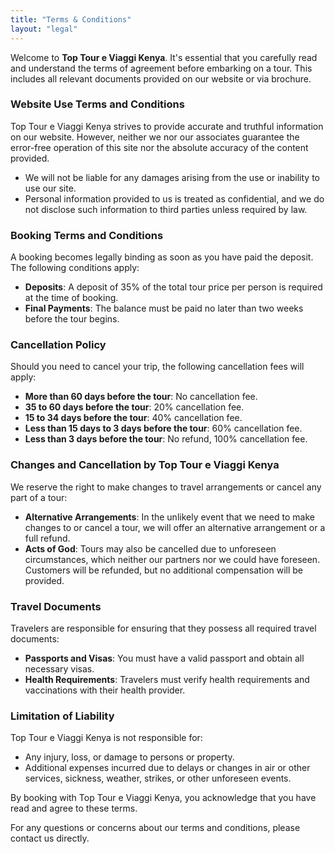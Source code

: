 ```yaml
---
title: "Terms & Conditions"
layout: "legal"
---
```


 Welcome to **Top Tour e Viaggi Kenya**. It's essential that you carefully read and understand the terms of agreement before embarking on a tour. This includes all relevant documents provided on our website or via brochure.

 ### Website Use Terms and Conditions

 Top Tour e Viaggi Kenya strives to provide accurate and truthful information on our website. However, neither we nor our associates guarantee the error-free operation of this site nor the absolute accuracy of the content provided.

 - We will not be liable for any damages arising from the use or inability to use our site.
 - Personal information provided to us is treated as confidential, and we do not disclose such information to third parties unless required by law.

 ### Booking Terms and Conditions

 A booking becomes legally binding as soon as you have paid the deposit. The following conditions apply:

 - **Deposits**: A deposit of 35% of the total tour price per person is required at the time of booking.
 - **Final Payments**: The balance must be paid no later than two weeks before the tour begins.

 ### Cancellation Policy

 Should you need to cancel your trip, the following cancellation fees will apply:

 - **More than 60 days before the tour**: No cancellation fee.
 - **35 to 60 days before the tour**: 20% cancellation fee.
 - **15 to 34 days before the tour**: 40% cancellation fee.
 - **Less than 15 days to 3 days before the tour**: 60% cancellation fee.
 - **Less than 3 days before the tour**: No refund, 100% cancellation fee.

 ### Changes and Cancellation by Top Tour e Viaggi Kenya

 We reserve the right to make changes to travel arrangements or cancel any part of a tour:

 - **Alternative Arrangements**: In the unlikely event that we need to make changes to or cancel a tour, we will offer an alternative arrangement or a full refund.
 - **Acts of God**: Tours may also be cancelled due to unforeseen circumstances, which neither our partners nor we could have foreseen. Customers will be refunded, but no additional compensation will be provided.

 ### Travel Documents

 Travelers are responsible for ensuring that they possess all required travel documents:

 - **Passports and Visas**: You must have a valid passport and obtain all necessary visas.
 - **Health Requirements**: Travelers must verify health requirements and vaccinations with their health provider.

 ### Limitation of Liability

 Top Tour e Viaggi Kenya is not responsible for:

 - Any injury, loss, or damage to persons or property.
 - Additional expenses incurred due to delays or changes in air or other services, sickness, weather, strikes, or other unforeseen events.

 By booking with Top Tour e Viaggi Kenya, you acknowledge that you have read and agree to these terms.

 For any questions or concerns about our terms and conditions, please contact us directly.
